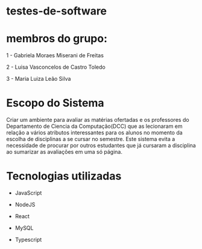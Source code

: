 # testes-de-software

# membros do grupo:

1 - Gabriela Moraes Miserani de Freitas

2 - Luisa Vasconcelos de Castro Toledo

3 - Maria Luiza Leão Silva

# Escopo do Sistema

Criar um ambiente para avaliar as matérias ofertadas e os professores do Departamento de Ciencia da Computação(DCC) que as lecionaram em relação a vários atributos interessantes para os alunos no momento da escolha de disciplinas a se cursar no semestre. Este sistema evita a necessidade de procurar por outros estudantes que já cursaram a disciplina ao sumarizar as avaliações em uma só página.

# Tecnologias utilizadas

- JavaScript

- NodeJS

- React

- MySQL

- Typescript

